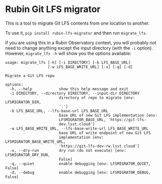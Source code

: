 Rubin Git LFS migrator
======================

This is a tool to migrate Git LFS contents from one location to another.

To use it, `pip install rubin-lfs-migrator` and then run `migrate_lfs`.

If you are using this in a Rubin Observatory context, you will probably
not need to change anything except the input directory (with the `-i`
option).  However, `migrate_lfs -h` will show you the options available:

```
usage: migrate_lfs [-h] [-i DIRECTORY] [-b LFS_BASE_URL]
                   [-w LFS_BASE_WRITE_URL] [-x] [-q] [-d]

Migrate a Git LFS repo

options:
  -h, --help            show this help message and exit
  -i DIRECTORY, --directory DIRECTORY, --input-dir DIRECTORY
                        directory of repo to migrate [env: LFSMIGRATOR_DIR,
                        '.']
  -b LFS_BASE_URL, --lfs-base-url LFS_BASE_URL
                        base URL of new Git LFS implementation [env:
                        LFSMIGRATOR_BASE_URL, 'https://git-lfs-
                        dev.lsst.cloud']
  -w LFS_BASE_WRITE_URL, --lfs-base-write-url LFS_BASE_WRITE_URL
                        base URL of write endpoint of new Git LFS
                        implementation [env: LFSMIGRATOR_BASE_WRITE_URL,
                        'https://git-lfs-dev-rw.lsst.cloud']
  -x, --dry-run         dry run (do not execute) [env: LFSMIGRATOR_DRY_RUN,
                        False]
  -q, --quiet           enable debugging [env: LFSMIGRATOR_QUIET, False]
  -d, --debug           enable debugging [env: LFSMIGRATOR_DEBUG, False]
```
